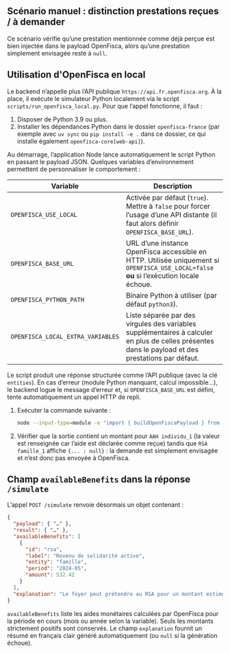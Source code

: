 ## Scénario manuel : distinction prestations reçues / à demander

Ce scénario vérifie qu’une prestation mentionnée comme déjà perçue est bien
injectée dans le payload OpenFisca, alors qu’une prestation simplement envisagée
reste à `null`.

## Utilisation d'OpenFisca en local

Le backend n’appelle plus l’API publique `https://api.fr.openfisca.org`. À la
place, il exécute le simulateur Python localement via le script
`scripts/run_openfisca_local.py`. Pour que l’appel fonctionne, il faut :

1. Disposer de Python 3.9 ou plus.
2. Installer les dépendances Python dans le dossier `openfisca-france` (par
   exemple avec `uv sync` ou `pip install -e .` dans ce dossier, ce qui installe
   également `openfisca-core[web-api]`).

Au démarrage, l’application Node lance automatiquement le script Python en
passant le payload JSON. Quelques variables d’environnement permettent de
personnaliser le comportement :

| Variable | Description |
| --- | --- |
| `OPENFISCA_USE_LOCAL` | Activée par défaut (`true`). Mettre à `false` pour forcer l’usage d’une API distante (il faut alors définir `OPENFISCA_BASE_URL`). |
| `OPENFISCA_BASE_URL` | URL d’une instance OpenFisca accessible en HTTP. Utilisée uniquement si `OPENFISCA_USE_LOCAL=false` **ou** si l’exécution locale échoue. |
| `OPENFISCA_PYTHON_PATH` | Binaire Python à utiliser (par défaut `python3`). |
| `OPENFISCA_LOCAL_EXTRA_VARIABLES` | Liste séparée par des virgules des variables supplémentaires à calculer en plus de celles présentes dans le payload et des prestations par défaut. |

Le script produit une réponse structurée comme l’API publique (avec la clé
`entities`). En cas d’erreur (module Python manquant, calcul impossible…), le
backend logue le message d’erreur et, si `OPENFISCA_BASE_URL` est défini,
tente automatiquement un appel HTTP de repli.

1. Exécuter la commande suivante :

   ```bash
   node --input-type=module -e "import { buildOpenFiscaPayload } from './src/variables.js'; const payload = buildOpenFiscaPayload({ prestations_recues: [{ beneficiaire: 'demandeur', nom: 'aah', montant: 860 }], prestations_a_demander: [{ beneficiaire: 'menage', nom: 'rsa' }] }); console.log('AAH individu_1:', payload.individus.individu_1.aah); console.log('RSA famille_1:', payload.familles.famille_1.rsa);"
   ```

2. Vérifier que la sortie contient un montant pour `AAH individu_1` (la valeur
   est renseignée car l’aide est déclarée comme reçue) tandis que
   `RSA famille_1` affiche `{... : null}` : la demande est simplement envisagée
   et n’est donc pas envoyée à OpenFisca.

## Champ `availableBenefits` dans la réponse `/simulate`

L’appel `POST /simulate` renvoie désormais un objet contenant :

```json
{
  "payload": { "…" },
  "result": { "…" },
  "availableBenefits": [
    {
      "id": "rsa",
      "label": "Revenu de solidarité active",
      "entity": "famille",
      "period": "2024-05",
      "amount": 532.42
    }
  ],
  "explanation": "Le foyer peut prétendre au RSA pour un montant estimé à 532,42 € par mois…"
}
```

`availableBenefits` liste les aides monétaires calculées par OpenFisca pour la
période en cours (mois ou année selon la variable). Seuls les montants
strictement positifs sont conservés. Le champ `explanation` fournit un résumé en
français clair généré automatiquement (ou `null` si la génération échoue).
